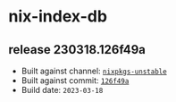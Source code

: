 # nix-index-db
## release 230318.126f49a
- Built against channel: [`nixpkgs-unstable`](https://github.com/nixos/nixpkgs/tree/nixpkgs-unstable)
- Built against commit: [`126f49a`](https://github.com/NixOS/nixpkgs/commit/126f49a01de5b7e35a43fd43f891ecf6d3a51459)
- Build date: `2023-03-18`
